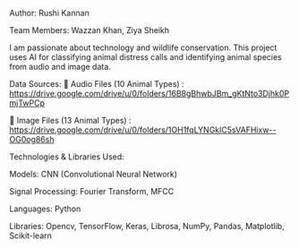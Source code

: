 Author: Rushi Kannan

Team Members: Wazzan Khan, Ziya Sheikh

I am passionate about technology and wildlife conservation. This project uses AI for classifying animal distress calls and identifying animal species from audio and image data.

Data Sources:
🎵 Audio Files (10 Animal Types)  : https://drive.google.com/drive/u/0/folders/16B8gBhwbJBm_gKtNto3Djhk0PmjTwPCp

📸 Image Files (13 Animal Types)  : https://drive.google.com/drive/u/0/folders/1OH1fqLYNGkIC5sVAFHixw--OG0og86sh

Technologies & Libraries Used:

Models: CNN (Convolutional Neural Network)

Signal Processing: Fourier Transform, MFCC

Languages: Python

Libraries: Opencv, TensorFlow, Keras, Librosa, NumPy, Pandas, Matplotlib, Scikit-learn
